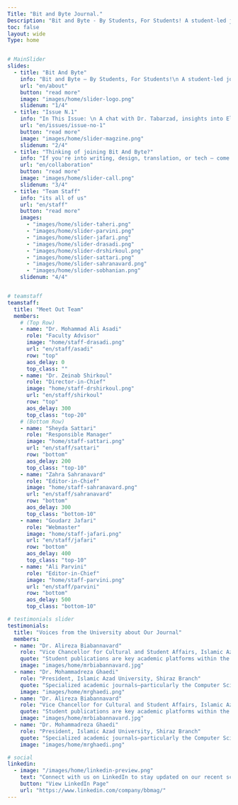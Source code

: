 ```yaml
---
Title: "Bit and Byte Journal."
Description: "Bit and Byte - By Students, For Students! A student-led journal exploring AI and technology. Join us for fresh perspectives, up-to-date articles, and simplified scientific insights"
toc: false
layout: wide
Type: home


# MainSlider
slides:
  - title: "Bit And Byte"
    info: "Bit and Byte – By Students, For Students!\n A student-led journal exploring AI and technology. Join us for fresh perspectives, up-to-date articles, and simplified scientific insights"
    url: "en/about"
    button: "read more"
    image: "images/home/slider-logo.png"
    slidenum: "1/4"
  - title: "Issue N.1"
    info: "In This Issue: \n A chat with Dr. Tabarzad, insights into Elon Musk’s world, an AI story, hidden hardware, and the magic of prompt engineering. Brief, inspiring, and forward-looking."
    url: "en/issues/issue-no-1"
    button: "read more"
    image: "images/home/slider-magzine.png"
    slidenum: "2/4"
  - title: "Thinking of joining Bit And Byte?"
    info: "If you're into writing, design, translation, or tech — come be part of our world!"
    url: "en/collaboration"
    button: "read more"
    image: "images/home/slider-call.png"
    slidenum: "3/4"
  - title: "Team Staff"
    info: "its all of us"
    url: "en/staff"
    button: "read more"
    images:
      - "images/home/slider-taheri.png"
      - "images/home/slider-parvini.png"
      - "images/home/slider-jafari.png"
      - "images/home/slider-drasadi.png"
      - "images/home/slider-drshirkoul.png"
      - "images/home/slider-sattari.png"
      - "images/home/slider-sahranavard.png"
      - "images/home/slider-sobhanian.png"
    slidenum: "4/4"


# teamstaff 
teamstaff:
  title: "Meet Out Team"
  members:
    # (Top Row)
    - name: "Dr. Mohammad Ali Asadi"
      role: "Faculty Advisor"
      image: "home/staff-drasadi.png"
      url: "en/staff/asadi"
      row: "top"
      aos_delay: 0
      top_class: ""
    - name: "Dr. Zeinab Shirkoul"
      role: "Director-in-Chief"
      image: "home/staff-drshirkoul.png"
      url: "en/staff/shirkoul"
      row: "top"
      aos_delay: 300
      top_class: "top-20"
    # (Bottom Row)
    - name: "Sheyda Sattari"
      role: "Responsible Manager"
      image: "home/staff-sattari.png"
      url: "en/staff/sattari"
      row: "bottom"
      aos_delay: 200
      top_class: "top-10"
    - name: "Zahra Sahranavard"
      role: "Editor-in-Chief"
      image: "home/staff-sahranavard.png"
      url: "en/staff/sahranavard"
      row: "bottom"
      aos_delay: 300
      top_class: "bottom-10"
    - name: "Goudarz Jafari"
      role: "Webmaster"
      image: "home/staff-jafari.png"
      url: "en/staff/jafari"
      row: "bottom"
      aos_delay: 400
      top_class: "top-10"
    - name: "Ali Parvini"
      role: "Editor-in-Chief"
      image: "home/staff-parvini.png"
      url: "en/staff/parvini"
      row: "bottom"
      aos_delay: 500
      top_class: "bottom-10"

# testimonials slider
testimonials:
  title: "Voices from the University about Our Journal"
  members:
  - name: "Dr. Alireza Biabannavard"
    role: "Vice Chancellor for Cultural and Student Affairs, Islamic Azad University, Shiraz Branch"
    quote: "Student publications are key academic platforms within the university. They allow students to articulate and document their ideas, presenting academic and personal achievements through writing. These journals offer opportunities to share scientific, research-based, cultural, and social contributions, fostering both intellectual growth and personal development."
    image: "images/home/mrbiabannavard.jpg"
  - name: "Dr. Mohammadreza Ghaedi"
    role: "President, Islamic Azad University, Shiraz Branch"
    quote: "Specialized academic journals—particularly the Computer Science Student Journal—can play a vital role in students’ academic and intellectual growth. Through research and the dissemination of up-to-date content, especially in key fields like Artificial Intelligence, they contribute to knowledge advancement. I sincerely pray to Almighty God for continued success and distinction for all involved in this esteemed journal."
    image: "images/home/mrghaedi.png"
  - name: "Dr. Alireza Biabannavard"
    role: "Vice Chancellor for Cultural and Student Affairs, Islamic Azad University, Shiraz Branch"
    quote: "Student publications are key academic platforms within the university. They allow students to articulate and document their ideas, presenting academic and personal achievements through writing. These journals offer opportunities to share scientific, research-based, cultural, and social contributions, fostering both intellectual growth and personal development."
    image: "images/home/mrbiabannavard.jpg"
  - name: "Dr. Mohammadreza Ghaedi"
    role: "President, Islamic Azad University, Shiraz Branch"
    quote: "Specialized academic journals—particularly the Computer Science Student Journal—can play a vital role in students’ academic and intellectual growth. Through research and the dissemination of up-to-date content, especially in key fields like Artificial Intelligence, they contribute to knowledge advancement. I sincerely pray to Almighty God for continued success and distinction for all involved in this esteemed journal."
    image: "images/home/mrghaedi.png"

# social 
linkedin:
  - image: "/images/home/linkedin-preview.png"
    text: "Connect with us on LinkedIn to stay updated on our recent scientific and professional developments."
    button: "View LinkedIn Page"
    url: "https://www.linkedin.com/company/bbmag/"
---
```

